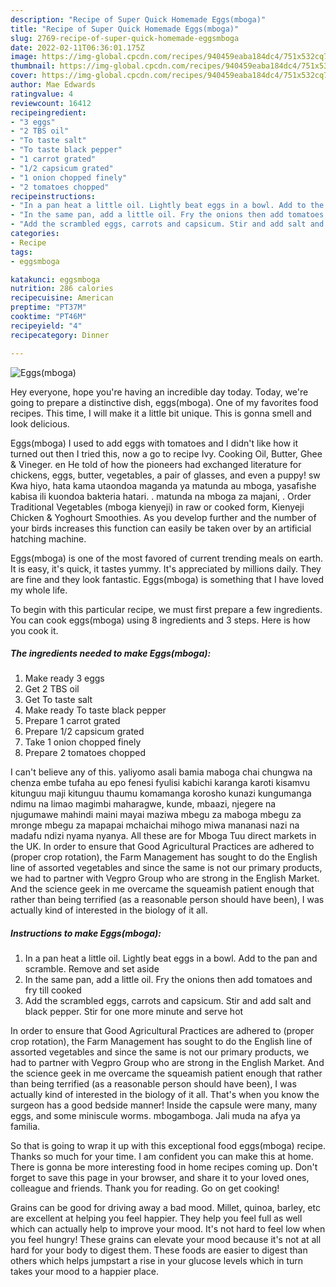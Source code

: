 ```yaml
---
description: "Recipe of Super Quick Homemade Eggs(mboga)"
title: "Recipe of Super Quick Homemade Eggs(mboga)"
slug: 2769-recipe-of-super-quick-homemade-eggsmboga
date: 2022-02-11T06:36:01.175Z
image: https://img-global.cpcdn.com/recipes/940459eaba184dc4/751x532cq70/eggsmboga-recipe-main-photo.jpg
thumbnail: https://img-global.cpcdn.com/recipes/940459eaba184dc4/751x532cq70/eggsmboga-recipe-main-photo.jpg
cover: https://img-global.cpcdn.com/recipes/940459eaba184dc4/751x532cq70/eggsmboga-recipe-main-photo.jpg
author: Mae Edwards
ratingvalue: 4
reviewcount: 16412
recipeingredient:
- "3 eggs"
- "2 TBS oil"
- "To taste salt"
- "To taste black pepper"
- "1 carrot grated"
- "1/2 capsicum grated"
- "1 onion chopped finely"
- "2 tomatoes chopped"
recipeinstructions:
- "In a pan heat a little oil. Lightly beat eggs in a bowl. Add to the pan and scramble. Remove and set aside"
- "In the same pan, add a little oil. Fry the onions then add tomatoes and fry till cooked"
- "Add the scrambled eggs, carrots and capsicum. Stir and add salt and black pepper. Stir for one more minute and serve hot"
categories:
- Recipe
tags:
- eggsmboga

katakunci: eggsmboga 
nutrition: 286 calories
recipecuisine: American
preptime: "PT37M"
cooktime: "PT46M"
recipeyield: "4"
recipecategory: Dinner

---
```



![Eggs(mboga)](https://img-global.cpcdn.com/recipes/940459eaba184dc4/751x532cq70/eggsmboga-recipe-main-photo.jpg)

Hey everyone, hope you're having an incredible day today. Today, we're going to prepare a distinctive dish, eggs(mboga). One of my favorites food recipes. This time, I will make it a little bit unique. This is gonna smell and look delicious.

Eggs(mboga) I used to add eggs with tomatoes and I didn&#39;t like how it turned out then I tried this, now a go to recipe Ivy. Cooking Oil, Butter, Ghee &amp; Vineger. en He told of how the pioneers had exchanged literature for chickens, eggs, butter, vegetables, a pair of glasses, and even a puppy! sw Kwa hiyo, hata kama utaondoa maganda ya matunda au mboga, yasafishe kabisa ili kuondoa bakteria hatari. . matunda na mboga za majani, . Order Traditional Vegetables (mboga kienyeji) in raw or cooked form, Kienyeji Chicken &amp; Yoghourt Smoothies. As you develop further and the number of your birds increases this function can easily be taken over by an artificial hatching machine.

Eggs(mboga) is one of the most favored of current trending meals on earth. It is easy, it's quick, it tastes yummy. It's appreciated by millions daily. They are fine and they look fantastic. Eggs(mboga) is something that I have loved my whole life.


To begin with this particular recipe, we must first prepare a few ingredients. You can cook eggs(mboga) using 8 ingredients and 3 steps. Here is how you cook it.

<!--inarticleads1-->

##### The ingredients needed to make Eggs(mboga):

1. Make ready 3 eggs
1. Get 2 TBS oil
1. Get To taste salt
1. Make ready To taste black pepper
1. Prepare 1 carrot grated
1. Prepare 1/2 capsicum grated
1. Take 1 onion chopped finely
1. Prepare 2 tomatoes chopped


I can&#39;t believe any of this. yaliyomo asali bamia maboga chai chungwa na chenza embe tufaha au epo fenesi fyulisi kabichi karanga karoti kisamvu kitunguu maji kitunguu thaumu komamanga korosho kunazi kungumanga ndimu na limao magimbi maharagwe, kunde, mbaazi, njegere na njugumawe mahindi maini mayai maziwa mbegu za maboga mbegu za mronge mbegu za mapapai mchaichai mihogo miwa mananasi nazi na madafu ndizi nyama nyanya. All these are for Mboga Tuu direct markets in the UK. In order to ensure that Good Agricultural Practices are adhered to (proper crop rotation), the Farm Management has sought to do the English line of assorted vegetables and since the same is not our primary products, we had to partner with Vegpro Group who are strong in the English Market. And the science geek in me overcame the squeamish patient enough that rather than being terrified (as a reasonable person should have been), I was actually kind of interested in the biology of it all. 

<!--inarticleads2-->

##### Instructions to make Eggs(mboga):

1. In a pan heat a little oil. Lightly beat eggs in a bowl. Add to the pan and scramble. Remove and set aside
1. In the same pan, add a little oil. Fry the onions then add tomatoes and fry till cooked
1. Add the scrambled eggs, carrots and capsicum. Stir and add salt and black pepper. Stir for one more minute and serve hot


In order to ensure that Good Agricultural Practices are adhered to (proper crop rotation), the Farm Management has sought to do the English line of assorted vegetables and since the same is not our primary products, we had to partner with Vegpro Group who are strong in the English Market. And the science geek in me overcame the squeamish patient enough that rather than being terrified (as a reasonable person should have been), I was actually kind of interested in the biology of it all. That&#39;s when you know the surgeon has a good bedside manner! Inside the capsule were many, many eggs, and some miniscule worms. mbogamboga. Jali muda na afya ya familia. 

So that is going to wrap it up with this exceptional food eggs(mboga) recipe. Thanks so much for your time. I am confident you can make this at home. There is gonna be more interesting food in home recipes coming up. Don't forget to save this page in your browser, and share it to your loved ones, colleague and friends. Thank you for reading. Go on get cooking!

Grains can be good for driving away a bad mood. Millet, quinoa, barley, etc are excellent at helping you feel happier. They help you feel full as well which can actually help to improve your mood. It's not hard to feel low when you feel hungry! These grains can elevate your mood because it's not at all hard for your body to digest them. These foods are easier to digest than others which helps jumpstart a rise in your glucose levels which in turn takes your mood to a happier place.
